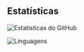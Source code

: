 ## Estatísticas

![Estatisticas do GitHub](https://github-readme-stats.vercel.app/api?username=jocafamaka&count_private=true&include_all_commits=true&locale=pt-br&theme=monokai&hide=contribs)

![Linguagens](https://github-readme-stats.vercel.app/api/top-langs/?username=jocafamaka&layout=compact&locale=pt-br&theme=monokai)
